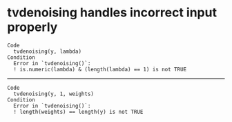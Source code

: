 # tvdenoising handles incorrect input properly

    Code
      tvdenoising(y, lambda)
    Condition
      Error in `tvdenoising()`:
      ! is.numeric(lambda) & (length(lambda) == 1) is not TRUE

---

    Code
      tvdenoising(y, 1, weights)
    Condition
      Error in `tvdenoising()`:
      ! length(weights) == length(y) is not TRUE

